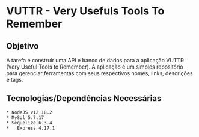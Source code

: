 # VUTTR - Very Usefuls Tools To Remember
	
## Objetivo
 A tarefa é construir uma API e banco de dados para a aplicação VUTTR (Very Useful Tools to Remember). A aplicação é um simples repositório para gerenciar ferramentas com seus respectivos nomes, links, descrições e tags.

## Tecnologias/Dependências Necessárias
	* NodeJS v12.18.2
	* MySql 5.7.17
	* Sequelize 6.3.4
	*	Express 4.17.1
